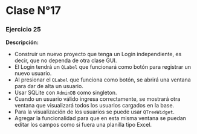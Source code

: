 # Clase N°17

### Ejercicio 25
**Descripción:**
- Construir un nuevo proyecto que tenga un Login independiente, es decir, que no dependa de otra clase GUI.
- El Login tendrá un `QLabel` que funcionará como botón para registrar un nuevo usuario.
- Al presionar el `QLabel` que funciona como botón, se abrirá una ventana para dar de alta un usuario.
- Usar SQLite con `AdminDB` como singleton.
- Cuando un usuario válido ingresa correctamente, se mostrará otra ventana que visualizará todos los usuarios cargados en la base.
- Para la visualización de los usuarios se puede usar `QTreeWidget`. 
- Agregar la funcionalidad para que en esta misma ventana se puedan editar los campos como si fuera una planilla tipo Excel.
